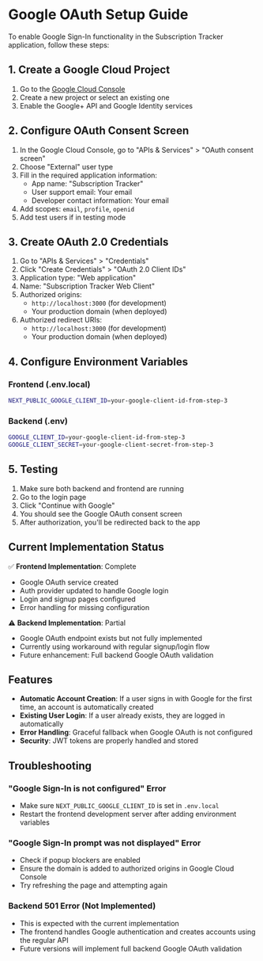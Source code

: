 # Google OAuth Setup Guide

To enable Google Sign-In functionality in the Subscription Tracker application, follow these steps:

## 1. Create a Google Cloud Project

1. Go to the [Google Cloud Console](https://console.cloud.google.com/)
2. Create a new project or select an existing one
3. Enable the Google+ API and Google Identity services

## 2. Configure OAuth Consent Screen

1. In the Google Cloud Console, go to "APIs & Services" > "OAuth consent screen"
2. Choose "External" user type
3. Fill in the required application information:
   - App name: "Subscription Tracker"
   - User support email: Your email
   - Developer contact information: Your email
4. Add scopes: `email`, `profile`, `openid`
5. Add test users if in testing mode

## 3. Create OAuth 2.0 Credentials

1. Go to "APIs & Services" > "Credentials"
2. Click "Create Credentials" > "OAuth 2.0 Client IDs"
3. Application type: "Web application"
4. Name: "Subscription Tracker Web Client"
5. Authorized origins:
   - `http://localhost:3000` (for development)
   - Your production domain (when deployed)
6. Authorized redirect URIs:
   - `http://localhost:3000` (for development)
   - Your production domain (when deployed)

## 4. Configure Environment Variables

### Frontend (.env.local)
```bash
NEXT_PUBLIC_GOOGLE_CLIENT_ID=your-google-client-id-from-step-3
```

### Backend (.env)
```bash
GOOGLE_CLIENT_ID=your-google-client-id-from-step-3
GOOGLE_CLIENT_SECRET=your-google-client-secret-from-step-3
```

## 5. Testing

1. Make sure both backend and frontend are running
2. Go to the login page
3. Click "Continue with Google"
4. You should see the Google OAuth consent screen
5. After authorization, you'll be redirected back to the app

## Current Implementation Status

✅ **Frontend Implementation**: Complete
- Google OAuth service created
- Auth provider updated to handle Google login
- Login and signup pages configured
- Error handling for missing configuration

⚠️ **Backend Implementation**: Partial
- Google OAuth endpoint exists but not fully implemented
- Currently using workaround with regular signup/login flow
- Future enhancement: Full backend Google OAuth validation

## Features

- **Automatic Account Creation**: If a user signs in with Google for the first time, an account is automatically created
- **Existing User Login**: If a user already exists, they are logged in automatically
- **Error Handling**: Graceful fallback when Google OAuth is not configured
- **Security**: JWT tokens are properly handled and stored

## Troubleshooting

### "Google Sign-In is not configured" Error
- Make sure `NEXT_PUBLIC_GOOGLE_CLIENT_ID` is set in `.env.local`
- Restart the frontend development server after adding environment variables

### "Google Sign-In prompt was not displayed" Error
- Check if popup blockers are enabled
- Ensure the domain is added to authorized origins in Google Cloud Console
- Try refreshing the page and attempting again

### Backend 501 Error (Not Implemented)
- This is expected with the current implementation
- The frontend handles Google authentication and creates accounts using the regular API
- Future versions will implement full backend Google OAuth validation